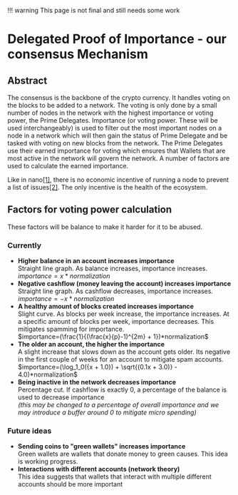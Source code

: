 <!-- prettier-ignore -->
!!! warning
    This page is not final and still needs some work

# Delegated Proof of Importance - our consensus Mechanism

## Abstract

The consensus is the backbone of the crypto currency. It handles voting on the blocks to be added to a network. 
The voting is only done by a small number of nodes in the network with the highest importance or voting power, the Prime Delegates.
Importance (or voting power. These will be used interchangeably) is used to filter out the most important nodes on a node in a network which will then gain the status of Prime Delegate and be tasked with voting on new blocks from the network. The Prime Delegates use their earned importance for voting which ensures that Wallets that are most active in the network will govern the network.
A number of factors are used to calculate the earned importance.

Like in nano[[1]](https://docs.nano.org/protocol-design/orv-consensus/), there is no economic incentive of running a node to prevent a list of issues[[2]](https://medium.com/@clemahieu/emergent-centralization-due-to-economies-of-scale-83cc85a7cbef). The only incentive is the health of the ecosystem.

## Factors for voting power calculation

These factors will be balance to make it harder for it to be abused.

### Currently
- **Higher balance in an account increases importance**\
    Straight line graph. As balance increases, importance increases.
    $importance=x*normalization$
- **Negative cashflow (money leaving the account) increases importance**\
    Straight line graph. As cashflow decreases, importance increases.
    $importance=-x*normalization$
- **A healthy amount of blocks created increases importance**\
    Slight curve. As blocks per week increase, the importance increases. At a specific amount of blocks per week, importance decreases.
    This mitigates spamming for importance.\
    $importance=(\frac{1}{(\frac{x}{p}-1)^{2m} + 1})*normalization$
- **The older an account, the higher the importance**\
    A slight increase that slows down as the account gets older. Its negative in the first couple of weeks for an account to mitigate spam accounts.\
    $importance=(\log_1_0({x + 1.0}) + \sqrt{(0.1x + 3.0)} - 4.0)*normalization$
- **Being inactive in the network decreases importance**\
    Percentage cut. If cashflow is exactly 0, a percentage of the balance is used to decrease importance\
    _(this may be changed to a percentage of overall importance and we may introduce a buffer around 0 to mitigate micro spending)_

### Future ideas
- **Sending coins to "green wallets" increases importance**\
    Green wallets are wallets that donate money to green causes. This idea is working progress.
- **Interactions with different accounts (network theory)**\
    This idea suggests that wallets that interact with multiple different accounts should be more important
